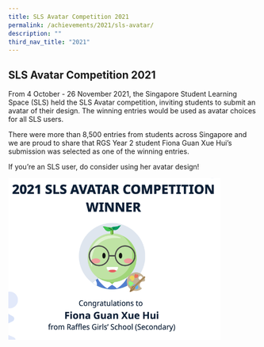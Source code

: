 ```yaml
---
title: SLS Avatar Competition 2021
permalink: /achievements/2021/sls-avatar/
description: ""
third_nav_title: "2021"
---
```

## SLS Avatar Competition 2021

From 4 October - 26 November 2021, the Singapore Student Learning Space (SLS) held the SLS Avatar competition, inviting students to submit an avatar of their design. The winning entries would be used as avatar choices for all SLS users.

There were more than 8,500 entries from students across Singapore and we are proud to share that RGS Year 2 student Fiona Guan Xue Hui’s submission was selected as one of the winning entries.  

If you’re an SLS user, do consider using her avatar design!

<img src="/images/SLS Avatar 2022.png" style="width:85%">